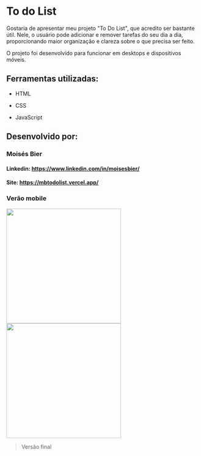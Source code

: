 # To do List

Gostaria de apresentar meu projeto "To Do List", que acredito ser bastante útil. Nele, o usuário pode adicionar e remover tarefas do seu dia a dia, proporcionando maior organização e clareza sobre o que precisa ser feito.

O projeto foi desenvolvido para funcionar em desktops e dispositivos móveis.

## Ferramentas utilizadas:

* HTML

* CSS

* JavaScript


## Desenvolvido por:

### Moisés Bier

#### Linkedin: https://www.linkedin.com/in/moisesbier/

#### Site: https://mbtodolist.vercel.app/

### Verão mobile ###

<img src="https://i.imgur.com/noQJ4zN.jpeg" width="300px"/>
<img src="https://i.imgur.com/XmQV7Ot.jpeg" width="300px"/>

> Versão final

